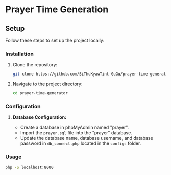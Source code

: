 # Prayer Time Generation

## Setup

Follow these steps to set up the project locally:

### Installation

1. Clone the repository:

    ```bash
    git clone https://github.com/SiThuKyawTint-GuGu/prayer-time-generator.git
    ```

2. Navigate to the project directory:

    ```bash
    cd prayer-time-generator
    ```

### Configuration

1. **Database Configuration:**

    - Create a database in phpMyAdmin named "prayer".
    - Import the `prayer.sql` file into the "prayer" database.
    - Update the database name, database username, and database password in `db_connect.php` located in the `configs` folder.

### Usage

```bash
php -S localhost:8000
